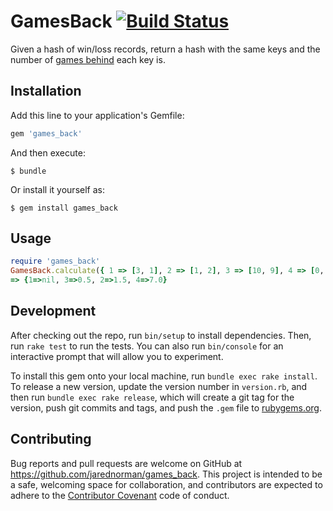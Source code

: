 # GamesBack [![Build Status](https://travis-ci.org/porkchopclub/games_back.svg?branch=master)](https://travis-ci.org/porkchopclub/games_back)

Given a hash of win/loss records, return a hash with the same keys and the
number of [games behind](https://en.wikipedia.org/wiki/Games_behind) each key
is.

## Installation

Add this line to your application's Gemfile:

```ruby
gem 'games_back'
```

And then execute:

    $ bundle

Or install it yourself as:

    $ gem install games_back

## Usage

```ruby
require 'games_back'
GamesBack.calculate({ 1 => [3, 1], 2 => [1, 2], 3 => [10, 9], 4 => [0, 12] })
=> {1=>nil, 3=>0.5, 2=>1.5, 4=>7.0}
```

## Development

After checking out the repo, run `bin/setup` to install dependencies. Then, run
`rake test` to run the tests. You can also run `bin/console` for an interactive
prompt that will allow you to experiment.

To install this gem onto your local machine, run `bundle exec rake install`. To
release a new version, update the version number in `version.rb`, and then run
`bundle exec rake release`, which will create a git tag for the version, push
git commits and tags, and push the `.gem` file to
[rubygems.org](https://rubygems.org).

## Contributing

Bug reports and pull requests are welcome on GitHub at
https://github.com/jarednorman/games_back. This project is intended to be a
safe, welcoming space for collaboration, and contributors are expected to
adhere to the [Contributor Covenant](http://contributor-covenant.org) code of
conduct.
